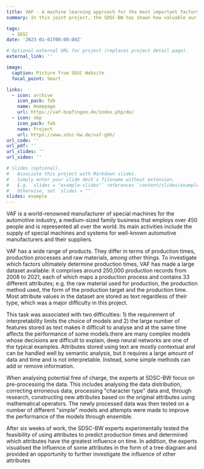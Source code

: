 ```yaml
---
title: VAF - A machine learning approach for the most important factors that influence production time
summary: In this joint project, the SDSC-BW has shown how valuable our data is. For us as a medium-sized company, the collaboration with the research experts was particularly helpful.

tags:
  - SDSC
date: '2023-01-01T00:00:00Z'

# Optional external URL for project (replaces project detail page).
external_link: ''

image:
  caption: Picture from SDSC Website
  focal_point: Smart

links:
  - icon: archive
    icon_pack: fab
    name: Homepage
    url: https://vaf-bopfingen.de/index.php/de/
  - icon: obp
    icon_pack: fab
    name: Project
    url: https://www.sdsc-bw.de/vaf-gbh/
url_code: ''
url_pdf: ''
url_slides: ''
url_video: ''

# Slides (optional).
#   Associate this project with Markdown slides.
#   Simply enter your slide deck's filename without extension.
#   E.g. `slides = "example-slides"` references `content/slides/example-slides.md`.
#   Otherwise, set `slides = ""`.
slides: example
---
```


VAF is a world-renowned manufacturer of special machines for the automotive industry, a medium-sized family business that employs over 450 people and is represented all over the world. Its main activities include the supply of special machines and systems for well-known automotive manufacturers and their suppliers.

VAF has a wide range of products. They differ in terms of production times, production processes and raw materials, among other things. To investigate which factors ultimately determine production times, VAF has made a large dataset available: it comprises around 250,000 production records from 2008 to 2021, each of which maps a production process and contains 33 different attributes; e.g. the raw material used for production, the production method used, the form of the production target and the production time. Most attribute values in the dataset are stored as text regardless of their type, which was a major difficulty in this project.

This task was associated with two difficulties: 1) the requirement of interpretability limits the choice of models and 2) the large number of features stored as text makes it difficult to analyse and at the same time affects the performance of some models.there are many complex models whose decisions are difficult to explain, deep neural networks are one of the typical examples. Attributes stored using text are mostly contextual and can be handled well by semantic analysis, but it requires a large amount of data and time and is not interpretable. Instead, some simple methods can add or remove information.

When analysing potential free of charge, the experts at SDSC-BW focus on pre-processing the data. This includes analysing the data distribution, correcting erroneous data, processing "character type" data and, through research, constructing new attributes based on the original attributes using mathematical operators. The newly processed data was then tested on a number of different "simple" models and attempts were made to improve the performance of the models through ensemble.

After six weeks of work, the SDSC-BW experts experimentally tested the feasibility of using attributes to predict production times and determined which attributes have the greatest influence on time. In addition, the experts visualised the influence of some attributes in the form of a tree diagram and provided an opportunity to further investigate the influence of other attributes